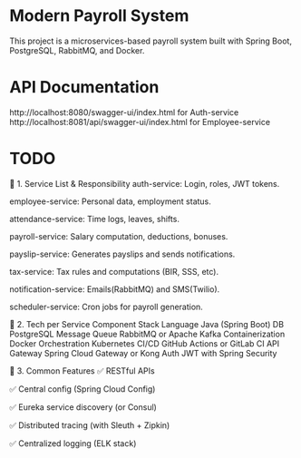 # Modern Payroll System

This project is a microservices-based payroll system built with Spring Boot, PostgreSQL, RabbitMQ, and Docker.

# API Documentation
http://localhost:8080/swagger-ui/index.html for Auth-service
http://localhost:8081/api/swagger-ui/index.html for Employee-service

# TODO

🔹 1. Service List & Responsibility
auth-service: Login, roles, JWT tokens.

employee-service: Personal data, employment status.

attendance-service: Time logs, leaves, shifts.

payroll-service: Salary computation, deductions, bonuses.

payslip-service: Generates payslips and sends notifications.

tax-service: Tax rules and computations (BIR, SSS, etc).

notification-service: Emails(RabbitMQ) and SMS(Twilio).

scheduler-service: Cron jobs for payroll generation.

🔹 2. Tech per Service
Component	        Stack
Language	        Java (Spring Boot)
DB	                PostgreSQL
Message Queue	    RabbitMQ or Apache Kafka
Containerization	Docker
Orchestration	    Kubernetes
CI/CD	            GitHub Actions or GitLab CI
API Gateway	        Spring Cloud Gateway or Kong
Auth	            JWT with Spring Security

🔹 3. Common Features
✅ RESTful APIs

✅ Central config (Spring Cloud Config)

✅ Eureka service discovery (or Consul)

✅ Distributed tracing (with Sleuth + Zipkin)

✅ Centralized logging (ELK stack)

